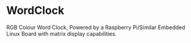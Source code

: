 WordClock
=======

RGB Colour Word Clock, Powered by a Raspberry Pi/Similar Embedded Linux Board with matrix display capabilities.
